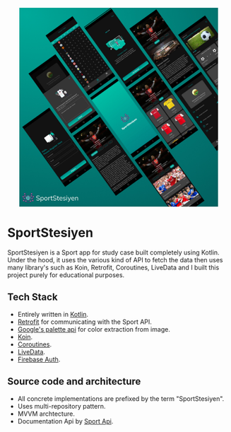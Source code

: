 <p align="center">
  <img src="SportStesiyen.jpg" width=450/>
</p>

# SportStesiyen
SportStesiyen is a Sport app for study case built completely using Kotlin. Under the hood, it uses the various kind of API to fetch the data then uses many library's such as Koin, Retrofit, Coroutines, LiveData and I built this project purely for educational purposes.

## Tech Stack
- Entirely written in [Kotlin](https://kotlinlang.org/).
- [Retrofit](https://square.github.io/retrofit/) for communicating with the Sport API.
- [Google's palette api](https://developer.android.com/develop/ui/views/graphics/palette-colors) for color extraction from image.
- [Koin](https://insert-koin.io/).
- [Coroutines](https://github.com/Kotlin/kotlinx.coroutines).
- [LiveData](https://developer.android.com/topic/libraries/architecture/livedata?hl=id).
- [Firebase Auth](https://firebase.google.com/docs/auth/android/manage-users?hl=id&authuser=1).

## Source code and architecture
- All concrete implementations are prefixed by the term "SportStesiyen".
- Uses multi-repository pattern.
- MVVM archtecture.
- Documentation Api by [Sport Api](https://www.thesportsdb.com/).
